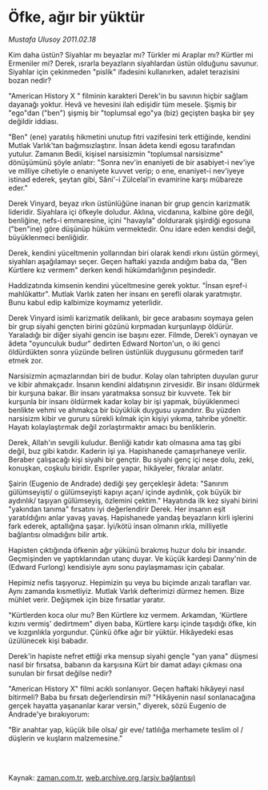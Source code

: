 # Öfke, ağır bir yüktür

*Mustafa Ulusoy 2011.02.18*

<td class="columnist-detail">
<p>Kim daha üstün? Siyahlar mı beyazlar mı? Türkler mi Araplar mı? Kürtler mi Ermeniler mi? Derek, ısrarla beyazların siyahlardan üstün olduğunu savunur. Siyahlar için çekinmeden "pislik" ifadesini kullanırken, adalet terazisini bozan nedir?</p>
<p>
<div id="haberMetinDiv">
<p>"American History X " filminin karakteri Derek'in bu savının hiçbir sağlam dayanağı yoktur. Hevâ ve hevesini ilah edişidir tüm mesele. Şişmiş bir "ego"dan ("ben") şişmiş bir "toplumsal ego"ya (biz) geçişten başka bir şey değildir iddiası.
<p>"Ben" (ene) yaratılış hikmetini unutup fıtri vazifesini terk ettiğinde, kendini Mutlak Varlık'tan bağımsızlaştırır. İnsan âdeta kendi egosu tarafından yutulur. Zamanın Bedii, kişisel narsisizmin "toplumsal narsisizme" dönüşümünü şöyle anlatır: "Sonra nev'in enaniyeti de bir asabiyet-i nev'iye ve milliye cihetiyle o enaniyete kuvvet verip; o ene, enaniyet-i nev'iyeye istinad ederek, şeytan gibi, Sâni'-i Zülcelal'in evamirine karşı mübareze eder." 
<p>Derek Vinyard, beyaz ırkın üstünlüğüne inanan bir grup gencin karizmatik lideridir. Siyahlara içi öfkeyle doludur. Aklına, vicdanına, kalbine göre değil, benliğine, nefs-i emmaresine, içini "havayla" doldurarak şişirdiği egosuna ("ben"ine) göre düşünüp hüküm vermektedir. Onu idare eden kendisi değil, büyüklenmeci benliğidir. 
<p>Derek, kendini yüceltmenin yollarından biri olarak kendi ırkını üstün görmeyi, siyahları aşağılamayı seçer. Geçen haftaki yazıda andığım baba da, "Ben Kürtlere kız vermem" derken kendi hükümdarlığının peşindedir. 
<p>Haddizatında kimsenin kendini yüceltmesine gerek yoktur. "İnsan eşref-i mahlûkattır". Mutlak Varlık zaten her insanı en şerefli olarak yaratmıştır. Bunu kabul edip kalbimize koymamız yeterlidir. 
<p>Derek Vinyard isimli karizmatik delikanlı, bir gece arabasını soymaya gelen bir grup siyahi gençten birini gözünü kırpmadan kurşunlayıp öldürür. Yaraladığı bir diğer siyahi gencin ise başını ezer. Filmde, Derek'i oynayan ve âdeta "oyunculuk budur" dedirten Edward Norton'un, o iki genci öldürdükten sonra yüzünde beliren üstünlük duygusunu görmeden tarif etmek zor. 
<p>Narsisizmin açmazlarından biri de budur. Kolay olan tahripten duyulan gurur ve kibir ahmakçadır. İnsanın kendini aldatışının zirvesidir. Bir insanı öldürmek bir kurşuna bakar. Bir insanı yaratmaksa sonsuz bir kuvvete. Tek bir kurşunla bir insanı öldürmek kadar kolay bir işi yapmak, büyüklenmeci benlikte vehmi ve ahmakça bir büyüklük duygusu uyandırır. Bu yüzden narsisizm kibir ve gururu sürekli kılmak için kişiyi yıkıma, tahribe yöneltir. Hayatı kolaylaştırmak değil zorlaştırmaktır amacı bu benliklerin. 
<p>Derek, Allah'ın sevgili kuludur. Benliği katıdır katı olmasına ama taş gibi değil, buz gibi katıdır. Kaderin işi ya. Hapishanede çamaşırhaneye verilir. Beraber çalışacağı kişi siyahi bir gençtir. Bu siyahi genç içi neşe dolu, zeki, konuşkan, coşkulu biridir. Espriler yapar, hikâyeler, fıkralar anlatır. 
<p>Şairin (Eugenio de Andrade) dediği şey gerçekleşir âdeta: "Sanırım gülümseyişti/ o gülümseyişti kapıyı açan/ içinde aydınlık, çok büyük bir aydınlık/ taşıyan gülümseyiş, özlemini çektim." Hayatında ilk kez siyahi birini "yakından tanıma" fırsatını iyi değerlendirir Derek. Her insanın eşit yaratıldığını anlar yavaş yavaş. Hapishanede yandaş beyazların kirli işlerini fark ederek, aptallığına şaşar. İyi/kötü insan olmanın ırkla, milliyetle bağlantısı olmadığını bilir artık.
<p>Hapisten çıktığında öfkenin ağır yükünü bırakmış huzur dolu bir insandır. Geçmişinden ve yaptıklarından utanç duyar. Ve küçük kardeşi Danny'nin de (Edward Furlong) kendisiyle aynı sonu paylaşmaması için çabalar. 
<p>Hepimiz nefis taşıyoruz. Hepimizin şu veya bu biçimde arızalı tarafları var. Aynı zamanda kısmetliyiz. Mutlak Varlık defterimizi dürmez hemen. Bize mühlet verir. Değişmek için bize fırsatlar yaratır.
<p> "Kürtlerden koca olur mu? Ben Kürtlere kız vermem. Arkamdan, 'Kürtlere kızını vermiş' dedirtmem" diyen baba, Kürtlere karşı içinde taşıdığı öfke, kin ve kızgınlıkla yorgundur. Çünkü öfke ağır bir yüktür. Hikâyedeki esas üzülünecek kişi babadır. 
<p>Derek'in hapiste nefret ettiği ırka mensup siyahi gençle "yan yana" düşmesi nasıl bir fırsatsa, babanın da karşısına Kürt bir damat adayı çıkması ona sunulan bir fırsat değilse nedir?
<p>"American History X" filmi acıklı sonlanıyor. Geçen haftaki hikâyeyi nasıl bitirmeli? Baba bu fırsatı değerlendirsin mi? "Hikâyenin nasıl sonlanacağına gerçek hayatta yaşananlar karar versin," diyerek, sözü Eugenio de Andrade'ye bırakıyorum:
<p>"Bir anahtar yap, küçük bile olsa/ gir eve/ tatlılığa merhamete teslim ol / düşlerin ve kuşların malzemesine."</p></p></p></p></p></p></p></p></p></p></p></p></p></p></p></div>
</p>


<p><br>
		 </br></p></td>

Kaynak: [zaman.com.tr](http://zaman.com.tr/yazar.do?yazino=1094821), [web.archive.org (arşiv bağlantısı)](http://web.archive.org/web/20110505050509/http://www.zaman.com.tr:80/yazar.do?yazino=1094821)
